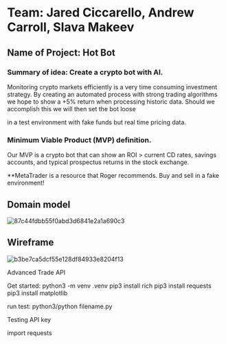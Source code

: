 # Team: Jared Ciccarello, Andrew Carroll, Slava Makeev


## Name of Project: Hot Bot

### Summary of idea: Create a crypto bot with AI.

  Monitoring crypto markets efficiently is a very time consuming investment strategy.  By creating an automated process with strong
  trading algorithms we hope to show a +5% return when processing historic data.  Should we accomplish this we will then set the bot loose

  in a test environment with fake funds but real time pricing data.



### Minimum Viable Product (MVP) definition.

Our MVP is a crypto bot that can show an ROI > current CD rates, savings accounts, and typical prospectus 
returns in the stock exchange.

**MetaTrader is a resource that Roger recommends.  Buy and sell in a fake environment!

## Domain model
![87c44fdbb55f0abd3d6841e2a1a690c3](https://github.com/Lambda-Destroyers/hot-bot/assets/71305940/bb956190-6b72-47dc-9839-5ab47c6b31a5)

## Wireframe
![b3be7ca5dcf55e128df84933e8204f13](https://github.com/Lambda-Destroyers/hot-bot/assets/71305940/c1fd4bf3-ea9a-465d-b8ef-d32d6d8fa488)


Advanced Trade API

Get started:
python3 -m venv .venv
pip3 install rich
pip3 install requests
pip3 install matplotlib

run test:
python3/python filename.py

Testing API key
<!-- Read the documentation:  -->
import requests

